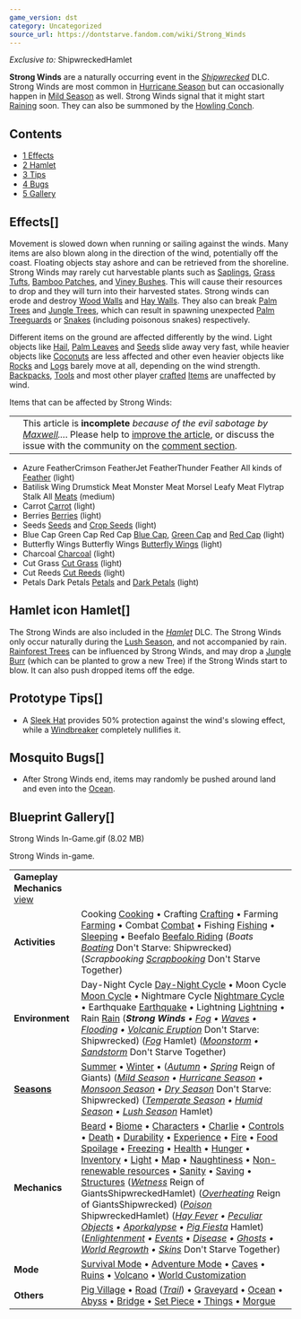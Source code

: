 ```yaml
---
game_version: dst
category: Uncategorized
source_url: https://dontstarve.fandom.com/wiki/Strong_Winds
---
```


*Exclusive to:* ShipwreckedHamlet

**Strong Winds** are a naturally occurring event in the *[Shipwrecked](/wiki/Don%27t_Starve:_Shipwrecked "Don't Starve: Shipwrecked")* DLC. Strong Winds are most common in [Hurricane Season](/wiki/Hurricane_Season "Hurricane Season") but can occasionally happen in [Mild Season](/wiki/Mild_Season "Mild Season") as well. Strong Winds signal that it might start [Raining](/wiki/Rain "Rain") soon. They can also be summoned by the [Howling Conch](/wiki/Howling_Conch "Howling Conch").

## Contents

* [1 Effects](#Effects)
* [2 Hamlet](#Hamlet)
* [3 Tips](#Tips)
* [4 Bugs](#Bugs)
* [5 Gallery](#Gallery)

## Effects[]

Movement is slowed down when running or sailing against the winds. Many items are also blown along in the direction of the wind, potentially off the coast. Floating objects stay ashore and can be retrieved from the shoreline. Strong Winds may rarely cut harvestable plants such as [Saplings](/wiki/Sapling "Sapling"), [Grass Tufts](/wiki/Grass_Tuft "Grass Tuft"), [Bamboo Patches](/wiki/Bamboo_Patch "Bamboo Patch"), and [Viney Bushes](/wiki/Viney_Bush "Viney Bush"). This will cause their resources to drop and they will turn into their harvested states. Strong winds can erode and destroy [Wood Walls](/wiki/Wall "Wall") and [Hay Walls](/wiki/Wall "Wall"). They also can break [Palm Trees](/wiki/Tree/Palm_Tree "Tree/Palm Tree") and [Jungle Trees](/wiki/Tree/Jungle_Tree "Tree/Jungle Tree"), which can result in spawning unexpected [Palm Treeguards](/wiki/Palm_Treeguard "Palm Treeguard") or [Snakes](/wiki/Snake "Snake") (including poisonous snakes) respectively.

Different items on the ground are affected differently by the wind. Light objects like [Hail](/wiki/Hail "Hail"), [Palm Leaves](/wiki/Palm_Leaf "Palm Leaf") and [Seeds](/wiki/Seeds "Seeds") slide away very fast, while heavier objects like [Coconuts](/wiki/Coconut "Coconut") are less affected and other even heavier objects like [Rocks](/wiki/Rocks "Rocks") and [Logs](/wiki/Log "Log") barely move at all, depending on the wind strength. [Backpacks](/wiki/Backpack "Backpack"), [Tools](/wiki/Tools_Tab "Tools Tab") and most other player [crafted](/wiki/Crafting "Crafting") [Items](/wiki/Items "Items") are unaffected by wind.

Items that can be affected by Strong Winds:

|  |  |
| --- | --- |
|  | This article is **incomplete** *because of the evil sabotage by [Maxwell](/wiki/Maxwell/NPC "Maxwell/NPC")...*. Please help to [improve the article](https://dontstarve.fandom.com/wiki/Strong_Winds?action=edit), or discuss the issue with the community on the [comment section](#WikiaArticleComments). |

* Azure FeatherCrimson FeatherJet FeatherThunder Feather All kinds of [Feather](/wiki/Feather "Feather") (light)
* Batilisk Wing Drumstick Meat Monster Meat Morsel Leafy Meat Flytrap Stalk All [Meats](/wiki/Meats "Meats") (medium)
* Carrot [Carrot](/wiki/Carrot "Carrot") (light)
* Berries [Berries](/wiki/Berries "Berries") (light)
* Seeds [Seeds](/wiki/Seeds "Seeds") and [Crop Seeds](/wiki/Crop_Seeds "Crop Seeds") (light)
* Blue Cap Green Cap Red Cap [Blue Cap](/wiki/Blue_Cap "Blue Cap"), [Green Cap](/wiki/Green_Cap "Green Cap") and [Red Cap](/wiki/Red_Cap "Red Cap") (light)
* Butterfly Wings Butterfly Wings [Butterfly Wings](/wiki/Butterfly_Wings "Butterfly Wings") (light)
* Charcoal [Charcoal](/wiki/Charcoal "Charcoal") (light)
* Cut Grass [Cut Grass](/wiki/Cut_Grass "Cut Grass") (light)
* Cut Reeds [Cut Reeds](/wiki/Cut_Reeds "Cut Reeds") (light)
* Petals Dark Petals [Petals](/wiki/Petals "Petals") and [Dark Petals](/wiki/Dark_Petals "Dark Petals") (light)

## Hamlet icon Hamlet[]

The Strong Winds are also included in the *[Hamlet](/wiki/Hamlet "Hamlet")* DLC. The Strong Winds only occur naturally during the [Lush Season](/wiki/Lush_Season "Lush Season"), and not accompanied by rain. [Rainforest Trees](/wiki/Rainforest_Tree "Rainforest Tree") can be influenced by Strong Winds, and may drop a [Jungle Burr](/wiki/Jungle_Burr "Jungle Burr") (which can be planted to grow a new Tree) if the Strong Winds start to blow. It can also push dropped items off the edge.

## Prototype Tips[]

* A [Sleek Hat](/wiki/Sleek_Hat "Sleek Hat") provides 50% protection against the wind's slowing effect, while a [Windbreaker](/wiki/Windbreaker "Windbreaker") completely nullifies it.

## Mosquito Bugs[]

* After Strong Winds end, items may randomly be pushed around land and even into the [Ocean](/wiki/Ocean "Ocean").

## Blueprint Gallery[]

Strong Winds In-Game.gif (8.02 MB)

Strong Winds in-game.

|  |  |
| --- | --- |
| **Gameplay Mechanics** [view](/wiki/Template:Gameplay "Template:Gameplay") | |
| **Activities** | Cooking [Cooking](/wiki/Cooking "Cooking") • Crafting [Crafting](/wiki/Crafting "Crafting") • Farming [Farming](/wiki/Farming "Farming") • Combat [Combat](/wiki/Combat "Combat") • Fishing [Fishing](/wiki/Fishing "Fishing") • [Sleeping](/wiki/Sleeping "Sleeping") • Beefalo [Beefalo Riding](/wiki/Beefalo "Beefalo")  (*Boats [Boating](/wiki/Boats "Boats")* Don't Starve: Shipwrecked) (*Scrapbooking [Scrapbooking](/wiki/Scrapbooking "Scrapbooking")* Don't Starve Together) |
| **Environment** | Day-Night Cycle [Day-Night Cycle](/wiki/Day-Night_Cycle "Day-Night Cycle") • Moon Cycle [Moon Cycle](/wiki/Moon_Cycle "Moon Cycle") • Nightmare Cycle [Nightmare Cycle](/wiki/Nightmare_Cycle "Nightmare Cycle") • Earthquake [Earthquake](/wiki/Earthquake "Earthquake") • Lightning [Lightning](/wiki/Lightning "Lightning") • Rain [Rain](/wiki/Rain "Rain")  (***Strong Winds** • [Fog](/wiki/Fog "Fog") • [Waves](/wiki/Waves "Waves") • [Flooding](/wiki/Flooding "Flooding") • [Volcanic Eruption](/wiki/Volcano/Object#Eruptions "Volcano/Object")* Don't Starve: Shipwrecked) (*[Fog](/wiki/Fog#Hamlet "Fog")* Hamlet) (*[Moonstorm](/wiki/Moonstorm "Moonstorm") • [Sandstorm](/wiki/Sandstorm "Sandstorm")* Don't Starve Together) |
| **[Seasons](/wiki/Seasons "Seasons")** | [Summer](/wiki/Seasons/Summer "Seasons/Summer") • [Winter](/wiki/Seasons/Winter "Seasons/Winter") • (*[Autumn](/wiki/Seasons/Autumn "Seasons/Autumn")* • *[Spring](/wiki/Seasons/Spring "Seasons/Spring")* Reign of Giants)  (*[Mild Season](/wiki/Seasons/Mild "Seasons/Mild") • [Hurricane Season](/wiki/Seasons/Hurricane "Seasons/Hurricane") • [Monsoon Season](/wiki/Seasons/Monsoon "Seasons/Monsoon") • [Dry Season](/wiki/Seasons/Dry "Seasons/Dry")* Don't Starve: Shipwrecked) (*[Temperate Season](/wiki/Seasons/Temperate "Seasons/Temperate") • [Humid Season](/wiki/Seasons/Humid "Seasons/Humid") • [Lush Season](/wiki/Seasons/Lush "Seasons/Lush")* Hamlet) |
| **Mechanics** | [Beard](/wiki/Beard "Beard") • [Biome](/wiki/Biome "Biome") • [Characters](/wiki/Characters "Characters") • [Charlie](/wiki/Charlie_(Night_Monster) "Charlie (Night Monster)") • [Controls](/wiki/Controls "Controls") • [Death](/wiki/Death "Death") • [Durability](/wiki/Durability "Durability") • [Experience](/wiki/Experience "Experience") • [Fire](/wiki/Fire "Fire") • [Food Spoilage](/wiki/Food#Food_Spoilage "Food") • [Freezing](/wiki/Freezing "Freezing") • [Health](/wiki/Health "Health") • [Hunger](/wiki/Hunger "Hunger") • [Inventory](/wiki/Inventory "Inventory") • [Light](/wiki/Light "Light") • [Map](/wiki/Map "Map") • [Naughtiness](/wiki/Krampus#Naughtiness "Krampus") • [Non-renewable resources](/wiki/Non-renewable_resources "Non-renewable resources") • [Sanity](/wiki/Sanity "Sanity") • [Saving](/wiki/Saving "Saving") • [Structures](/wiki/Structures "Structures")  (*[Wetness](/wiki/Wetness "Wetness")* Reign of GiantsShipwreckedHamlet) (*[Overheating](/wiki/Overheating "Overheating")* Reign of GiantsShipwrecked) (*[Poison](/wiki/Poison "Poison")* ShipwreckedHamlet) (*[Hay Fever](/wiki/Hay_Fever "Hay Fever") • [Peculiar Objects](/wiki/Peculiar_Objects "Peculiar Objects") • [Aporkalypse](/wiki/Aporkalypse "Aporkalypse") • [Pig Fiesta](/wiki/Pig_Fiesta "Pig Fiesta")* Hamlet) (*[Enlightenment](/wiki/Enlightenment "Enlightenment") • [Events](/wiki/Category:Events "Category:Events") • [Disease](/wiki/Disease "Disease") • [Ghosts](/wiki/Ghost_Characters "Ghost Characters") • [World Regrowth](/wiki/Regrowth "Regrowth") • [Skins](/wiki/Skins "Skins")* Don't Starve Together) |
| **Mode** | [Survival Mode](/wiki/Survival_Mode "Survival Mode") • [Adventure Mode](/wiki/Adventure_Mode "Adventure Mode") • [Caves](/wiki/Caves "Caves") • [Ruins](/wiki/Ruins "Ruins") • [Volcano](/wiki/Volcano "Volcano") • [World Customization](/wiki/World_Customization "World Customization") |
| **Others** | [Pig Village](/wiki/Pig_Village "Pig Village") • [Road](/wiki/Road "Road") (*[Trail](/wiki/Trail "Trail")*) • [Graveyard](/wiki/Graveyard "Graveyard") • [Ocean](/wiki/Ocean "Ocean") • [Abyss](/wiki/Abyss "Abyss") • [Bridge](/wiki/Bridge "Bridge") • [Set Piece](/wiki/Set_Piece "Set Piece") • [Things](/wiki/Things "Things") • [Morgue](/wiki/Morgue "Morgue") |